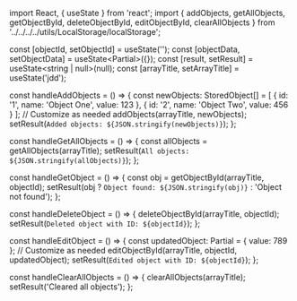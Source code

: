 import React, { useState } from 'react';
import {
  addObjects,
  getAllObjects,
  getObjectById,
  deleteObjectById,
  editObjectById,
  clearAllObjects
} from '../../../../utils/LocalStorage/localStorage'; 


 
 const [objectId, setObjectId] = useState<string>('');
  const [objectData, setObjectData] = useState<Partial<StoredObject>>({});
  const [result, setResult] = useState<string | null>(null);
  const [arrayTitle, setArrayTitle] = useState<string>('jdd');

  const handleAddObjects = () => {
    const newObjects: StoredObject[] = [
      { id: '1', name: 'Object One', value: 123 },
      { id: '2', name: 'Object Two', value: 456 }
    ]; // Customize as needed
    addObjects(arrayTitle, newObjects);
    setResult(`Added objects: ${JSON.stringify(newObjects)}`);
  };

  const handleGetAllObjects = () => {
    const allObjects = getAllObjects(arrayTitle);
    setResult(`All objects: ${JSON.stringify(allObjects)}`);
  };

  const handleGetObject = () => {
    const obj = getObjectById(arrayTitle, objectId);
    setResult(obj ? `Object found: ${JSON.stringify(obj)}` : 'Object not found');
  };

  const handleDeleteObject = () => {
    deleteObjectById(arrayTitle, objectId);
    setResult(`Deleted object with ID: ${objectId}`);
  };

  const handleEditObject = () => {
    const updatedObject: Partial<StoredObject> = { value: 789 }; // Customize as needed
    editObjectById(arrayTitle, objectId, updatedObject);
    setResult(`Edited object with ID: ${objectId}`);
  };

  const handleClearAllObjects = () => {
    clearAllObjects(arrayTitle);
    setResult('Cleared all objects');
  };
